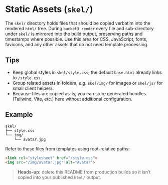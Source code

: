 # Static Assets (`skel/`)

The `skel/` directory holds files that should be copied verbatim into the rendered
`html/` tree. During `bucket3 render` every file and sub-directory under `skel/`
is mirrored into the build output, preserving paths and timestamps where possible.
Use this area for CSS, JavaScript, fonts, favicons, and any other assets that do
not need template processing.

## Tips
- Keep global styles in `skel/style.css`; the default `base.html` already links to
  `/style.css`.
- Group related assets in folders, e.g. `skel/img/` for images or `skel/js/` for
  small client helpers.
- Because files are copied as-is, you can store generated bundles (Tailwind, Vite,
  etc.) here without additional configuration.

## Example
```
skel/
├── style.css
└── img/
    └── avatar.jpg
```

Refer to these files from templates using root-relative paths:
```html
<link rel="stylesheet" href="/style.css">
<img src="/img/avatar.jpg" alt="Avatar">
```

> **Heads-up:** delete this README from production builds so it isn’t copied into
> your published `html/` output.
